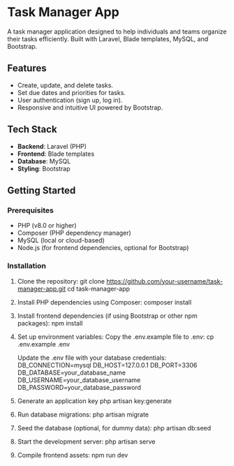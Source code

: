 # Task Manager App

A task manager application designed to help individuals and teams organize their tasks efficiently. Built with Laravel, Blade templates, MySQL, and Bootstrap.

## Features
- Create, update, and delete tasks.
- Set due dates and priorities for tasks.
- User authentication (sign up, log in).
- Responsive and intuitive UI powered by Bootstrap.

## Tech Stack
- **Backend**: Laravel (PHP)
- **Frontend**: Blade templates
- **Database**: MySQL
- **Styling**: Bootstrap

## Getting Started

### Prerequisites
- PHP (v8.0 or higher)
- Composer (PHP dependency manager)
- MySQL (local or cloud-based)
- Node.js (for frontend dependencies, optional for Bootstrap)

### Installation
1. Clone the repository:
   git clone https://github.com/your-username/task-manager-app.git
   cd task-manager-app

2. Install PHP dependencies using Composer:
   composer install

3. Install frontend dependencies (if using Bootstrap or other npm packages):
   npm install

4. Set up environment variables:
   Copy the .env.example file to .env:
   cp .env.example .env
   
   Update the .env file with your database credentials:
      DB_CONNECTION=mysql
      DB_HOST=127.0.0.1
      DB_PORT=3306
      DB_DATABASE=your_database_name
      DB_USERNAME=your_database_username
      DB_PASSWORD=your_database_password

6. Generate an application key
   php artisan key:generate
   
8. Run database migrations:
   php artisan migrate

9. Seed the database (optional, for dummy data):
    php artisan db:seed

10. Start the development server:
   php artisan serve

11. Compile frontend assets:
     npm run dev
